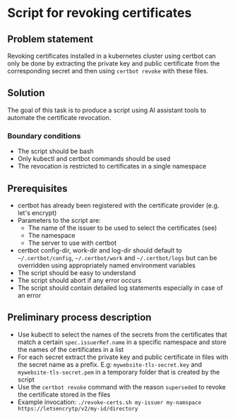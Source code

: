 # Script for revoking certificates

## Problem statement
Revoking certificates installed in a kubernetes cluster using certbot can only be done by extracting the
private key and public certificate from the corresponding secret and then using `certbot revoke` with these files.

## Solution
The goal of this task is to produce a script using AI assistant tools to automate the certificate revocation.

### Boundary conditions
* The script should be bash
* Only kubectl and certbot commands should be used
* The revocation is restricted to certificates in a single namespace

## Prerequisites
* certbot has already been registered with the certificate provider (e.g. let's encrypt)
* Parameters to the script are:
  * The name of the issuer to be used to select the certificates (see)
  * The namespace
  * The server to use with certbot
* certbot config-dir, work-dir and log-dir should default to `~/.certbot/config`, `~/.certbot/work` and `~/.certbot/logs` but can be overridden using appropriately named environment variables
* The script should be easy to understand
* The script should abort if any error occurs
* The script should contain detailed log statements especially in case of an error

## Preliminary process description
* Use kubectl to select the names of the secrets from the certificates that match a certain `spec.issuerRef.name` in a specific namespace and store the names of the certificates in a list
* For each secret extract the private key and public certificate in files with the secret name as a prefix. E.g: `mywebsite-tls-secret.key` and `mywebsite-tls-secret.pem` in a temporary folder that is created by the script
* Use the `certbot revoke` command with the reason `superseded` to revoke the certificate stored in the files
* Example invocation: `./revoke-certs.sh my-issuer my-namspace https://letsencrytp/v2/my-id/directory`
